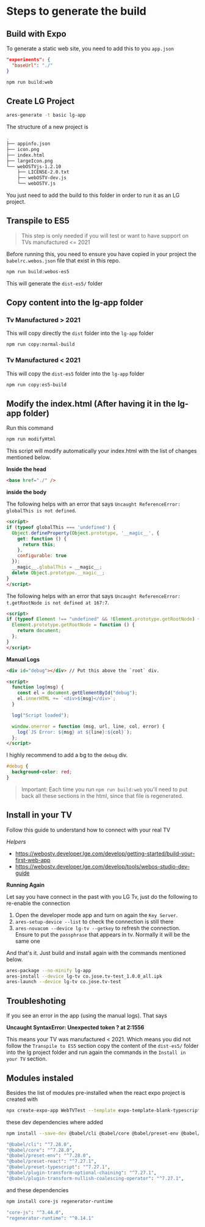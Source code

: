 # Steps to generate the build

## Build with Expo

To generate a static web site, you need to add this to you `app.json`

```json
"experiments": {
  "baseUrl": "./"
}
```

```sh
npm run build:web
```

## Create LG Project

```sh
ares-generate -t basic lg-app
```

The structure of a new project is

```sh
.
├── appinfo.json
├── icon.png
├── index.html
├── largeIcon.png
└── webOSTVjs-1.2.10
    ├── LICENSE-2.0.txt
    ├── webOSTV-dev.js
    └── webOSTV.js
```

You just need to add the build to this folder in order to run it as an LG project.

## Transpile to ES5

>This step is only needed if you will test or want to have support on TVs manufactured <= 2021

Before running this, you need to ensure you have copied in your project the `babelrc.webos.json` file that exist in this repo.

```sh
npm run build:webos-es5
```

This will generate the `dist-es5/` folder

## Copy content into the lg-app folder

### Tv Manufactured > 2021

This will copy directly the `dist` folder into the `lg-app` folder

```sh
npm run copy:normal-build
```

### Tv Manufactured < 2021

This will copy the `dist-es5` folder into the `lg-app` folder

```sh
npm run copy:es5-build
```

## Modify the index.html (After having it in the lg-app folder)

Run this command

```sh
npm run modifyHtml
```

This script will modify automatically your index.html with the list of changes mentioned below.

**Inside the head**

```html
<base href="./" />
```

**inside the body**

The following helps with an error that says `Uncaught ReferenceError: globalThis is not defined`.

```html
<script>
if (typeof globalThis === 'undefined') {
  Object.defineProperty(Object.prototype, '__magic__', {
    get: function () {
      return this;
    },
    configurable: true
  });
  __magic__.globalThis = __magic__;
  delete Object.prototype.__magic__;
}
</script>
```

The following helps with an error that says `Uncaught ReferenceError: t.getRootNode is not defined at 167:7`.

```html
<script>
if (typeof Element !== "undefined" && !Element.prototype.getRootNode) {
  Element.prototype.getRootNode = function () {
    return document;
  };
}
</script>
```

**Manual Logs**

```html
<div id="debug"></div> // Put this above the `root` div.

<script>
  function log(msg) {
    const el = document.getElementById("debug");
    el.innerHTML += `<div>${msg}</div>`;
  }

  log("Script loaded");

  window.onerror = function (msg, url, line, col, error) {
    log(`JS Error: ${msg} at ${line}:${col}`);
  };
</script>
```

I highly recommend to add a bg to the `debug` div.

```css
#debug {
  background-color: red;
}
```

> Important: Each time you run `npm run build:web` you'll need to put back all these sections in the html, since that file is regenerated.

## Install in your TV

Follow this guide to understand how to connect with your real TV

*Helpers*

- https://webostv.developer.lge.com/develop/getting-started/build-your-first-web-app
- https://webostv.developer.lge.com/develop/tools/webos-studio-dev-guide

**Running Again**

Let say you have connect in the past with you LG Tv, just do the following to re-enable the connection

1) Open the developer mode app and turn on again the `Key Server`.
2) `ares-setup-device --list` to check the connection is still there
3) `ares-novacom --device lg-tv --getkey` to refresh the connection. Ensure to put the `passphrase` that appears in tv. Normally it will be the same one

And that's it. Just build and install again with the commands mentioned below.

```sh
ares-package --no-minify lg-app
ares-install --device lg-tv co.jose.tv-test_1.0.0_all.ipk
ares-launch --device lg-tv co.jose.tv-test
```

## Troubleshoting

If you see an error in the app (using the manual logs). That says

**Uncaught SyntaxError: Unexpected token ? at 2:1556**

This means your TV was manufactured < 2021. Which means you did not follow the `Transpile to ES5` section copy the content of the `dist-es5/` folder into the lg project folder and run again the commands in the `Install in your TV` section.

## Modules instaled

Besides the list of modules pre-installed when the react expo project is created with

```sh
npx create-expo-app WebTVTest --template expo-template-blank-typescript
```

these dev dependencies where added

```sh
npm install --save-dev @babel/cli @babel/core @babel/preset-env @babel/preset-react @babel/preset-typescript @babel/plugin-transform-optional-chaining @babel/plugin-transform-nullish-coalescing-operator

```

```sh
"@babel/cli": "^7.28.0",
"@babel/core": "^7.28.0",
"@babel/preset-env": "^7.28.0",
"@babel/preset-react": "^7.27.1",
"@babel/preset-typescript": "^7.27.1",
"@babel/plugin-transform-optional-chaining": "^7.27.1",
"@babel/plugin-transform-nullish-coalescing-operator": "^7.27.1",
```

and these dependencies

```sh
npm install core-js regenerator-runtime
```

```sh
"core-js": "^3.44.0",
"regenerator-runtime": "^0.14.1"
```